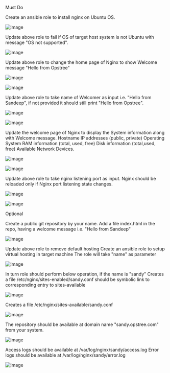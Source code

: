 Must Do

Create an ansible role to install nginx on Ubuntu OS.

![image](images/1.png)

Update above role to fail if OS of target host system is not Ubuntu with message "OS not supported".

![image](images/2.png)

Update above role to change the home page of Nginx to show Welcome message "Hello from Opstree"

![image](images/3.png)

![image](images/31.png)


Update above role to take name of Welcomer as input i.e. "Hello from Sandeep", if not provided it should still print "Hello from Opstree".

![image](images/4.png)

![image](images/41.png)

Update the welcome page of Nginx to display the System information along with Welcome message.
Hostname
IP addresses (public, private)
Operating System
RAM information (total, used, free)
Disk information (total,used, free)
Available Network Devices.

![image](images/5.png)

![image](images/51.png)

Update above role to take nginx listening port as input. Nginx should be reloaded only if Nginx port listening state changes.

![image](images/6.png)

![image](images/61.png)

Optional

Create a public git repository by your name.
Add a file index.html in the repo, having a welcome message i.e. "Hello from Sandeep"

![image](images/7.png)

Update above role to remove default hosting
Create an ansible role to setup virtual hosting in target machine
The role will take "name" as parameter

![image](images/8.png)

In turn role should perform below operation, if the name is "sandy"
Creates a file /etc/nginx/sites-enabled/sandy.conf should be symbolic link to corresponding entry to sites-available

![image](images/9.png)

Creates a file /etc/nginx/sites-available/sandy.conf

![image](images/10.png)

The repository should be available at domain name "sandy.opstree.com" from your system.

![image](images/11.png)

Access logs should be available at /var/log/nginx/sandy/access.log
Error logs should be available at /var/log/nginx/sandy/error.log

![image](images/12.png)